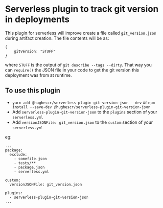 # Serverless plugin to track git version in deployments

This plugin for serverless will improve create a file called `git_version.json` during artifact creation.  The file contents will be as:

```
{
    gitVersion: "STUFF"
}
```

where `STUFF` is the output of `git describe --tags --dirty`.  That way you can `require()` the JSON file in your code to get the git version this deployment was from at runtime.

## To use this plugin

 - `yarn add @hughescr/serverless-plugin-git-version-json --dev` or
  `npm install --save-dev @hughescr/serverless-plugin-git-version-json`
 - Add `serverless-plugin-git-version-json` to the `plugins` section of your `serverless.yml`
 - Add `versionJSONFile: git_version.json` to the `custom` section of your `serverless.yml`

eg:

```
...
package:
  exclude:
    - somefile.json
    - tests/**
    - package.json
    - serverless.yml

custom:
  versionJSONFile: git_version.json

plugins:
  - serverless-plugin-git-version-json
...
```
